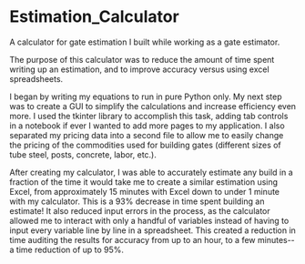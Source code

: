 # Estimation_Calculator
A calculator for gate estimation I built while working as a gate estimator.

The purpose of this calculator was to reduce the amount of time spent writing up an estimation, and to improve accuracy versus using excel spreadsheets.

I began by writing my equations to run in pure Python only. My next step was to create a GUI to simplify the calculations and increase efficiency even more. I used the tkinter library to accomplish this task, adding tab controls in a notebook if ever I wanted to add more pages to my application. I also separated my pricing data into a second file to allow me to easily change the pricing of the commodities used for building gates (different sizes of tube steel, posts, concrete, labor, etc.).

After creating my calculator, I was able to accurately estimate any build in a fraction of the time it would take me to create a similar estimation using Excel, from approximately 15 minutes with Excel down to under 1 minute with my calculator. This is a 93% decrease in time spent building an estimate! It also reduced input errors in the process, as the calculator allowed me to interact with only a handful of variables instead of having to input every variable line by line in a spreadsheet. This created a reduction in time auditing the results for accuracy from up to an hour, to a few minutes--a time reduction of up to 95%.
